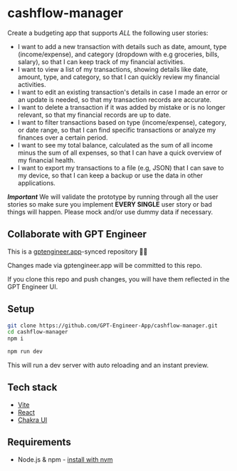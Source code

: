 # cashflow-manager

Create a budgeting app that supports *ALL* the following user stories:

- I want to add a new transaction with details such as date, amount, type (income/expense), and category (dropdown with e.g groceries, bills, salary), so that I can keep track of my financial activities.
- I want to view a list of my transactions, showing details like date, amount, type, and category, so that I can quickly review my financial activities.
- I want to edit an existing transaction's details in case I made an error or an update is needed, so that my transaction records are accurate.
- I want to delete a transaction if it was added by mistake or is no longer relevant, so that my financial records are up to date.
- I want to filter transactions based on type (income/expense), category, or date range, so that I can find specific transactions or analyze my finances over a certain period.
- I want to see my total balance, calculated as the sum of all income minus the sum of all expenses, so that I can have a quick overview of my financial health.
- I want to export my transactions to a file (e.g, JSON) that I can save to my device, so that I can keep a backup or use the data in other applications.

***Important***
We will validate the prototype by running through all the user stories so make sure you implement **EVERY SINGLE** user story or bad things will happen. Please mock and/or use dummy data if necessary.

## Collaborate with GPT Engineer

This is a [gptengineer.app](https://gptengineer.app)-synced repository 🌟🤖

Changes made via gptengineer.app will be committed to this repo.

If you clone this repo and push changes, you will have them reflected in the GPT Engineer UI.

## Setup

```sh
git clone https://github.com/GPT-Engineer-App/cashflow-manager.git
cd cashflow-manager
npm i
```

```sh
npm run dev
```

This will run a dev server with auto reloading and an instant preview.

## Tech stack

- [Vite](https://vitejs.dev/)
- [React](https://react.dev/)
- [Chakra UI](https://chakra-ui.com/)

## Requirements

- Node.js & npm - [install with nvm](https://github.com/nvm-sh/nvm#installing-and-updating)
